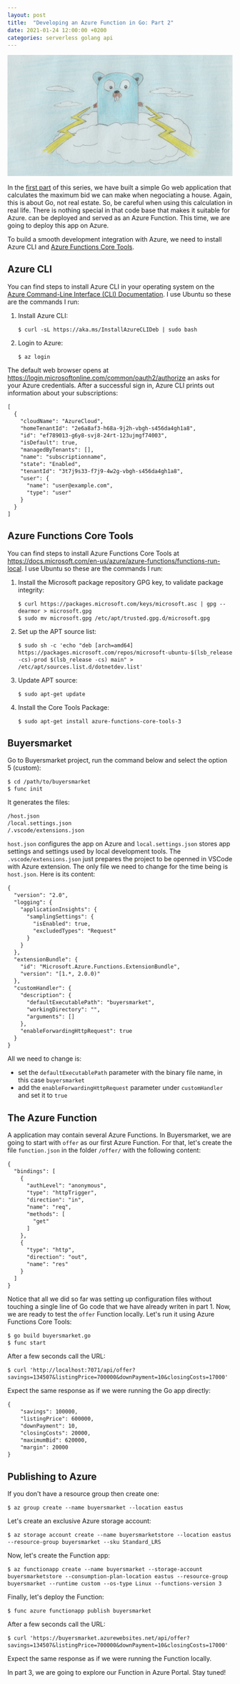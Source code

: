 ```yaml
---
layout: post
title:  "Developing an Azure Function in Go: Part 2"
date: 2021-01-24 12:00:00 +0200
categories: serverless golang api
---
```


![Golang Serverless](/images/posts/golang-serverless.jpg)

In the [first part](https://www.hildeberto.com/2021/01/azure-function-golang.html) of this series, we have built a simple Go web application that calculates the maximum bid we can make when negociating a house. Again, this is about Go, not real estate. So, be careful when using this calculation in real life. There is nothing special in that code base that makes it suitable for Azure. can be deployed and served as an Azure Function. This time, we are going to deploy this app on Azure.

<!-- more -->

To build a smooth development integration with Azure, we need to install Azure CLI and [Azure Functions Core Tools](https://docs.microsoft.com/en-us/azure/azure-functions/functions-run-local?tabs=linux%2Ccsharp%2Cbash).

## Azure CLI

You can find steps to install Azure CLI in your operating system on the [Azure Command-Line Interface (CLI) Documentation](https://docs.microsoft.com/en-ca/cli/azure/). I use Ubuntu so these are the commands I run:

1. Install Azure CLI:

       $ curl -sL https://aka.ms/InstallAzureCLIDeb | sudo bash

2. Login to Azure:

       $ az login

The default web browser opens at https://login.microsoftonline.com/common/oauth2/authorize an asks for your Azure credentials. After a successful sign in, Azure CLI prints out information about your subscriptions: 

    [
      {
        "cloudName": "AzureCloud",
        "homeTenantId": "2e6a8af3-h68a-9j2h-vbgh-s456da4gh1a8",
        "id": "ef789013-g6y8-svj8-24rt-123ujmgf74003",
        "isDefault": true,
        "managedByTenants": [],
        "name": "subscriptionname",
        "state": "Enabled",
        "tenantId": "3t7j9s33-f7j9-4w2g-vbgh-s456da4gh1a8",
        "user": {
          "name": "user@example.com",
          "type": "user"
        }
      }
    ]

## Azure Functions Core Tools

You can find steps to install Azure Functions Core Tools at https://docs.microsoft.com/en-us/azure/azure-functions/functions-run-local. I use Ubuntu so these are the commands I run:

1. Install the Microsoft package repository GPG key, to validate package integrity:

       $ curl https://packages.microsoft.com/keys/microsoft.asc | gpg --dearmor > microsoft.gpg
       $ sudo mv microsoft.gpg /etc/apt/trusted.gpg.d/microsoft.gpg

2. Set up the APT source list:

       $ sudo sh -c 'echo "deb [arch=amd64] https://packages.microsoft.com/repos/microsoft-ubuntu-$(lsb_release -cs)-prod $(lsb_release -cs) main" > /etc/apt/sources.list.d/dotnetdev.list'

3. Update APT source:

       $ sudo apt-get update

4. Install the Core Tools Package:

       $ sudo apt-get install azure-functions-core-tools-3

## Buyersmarket

Go to Buyersmarket project, run the command below and select the option 5 (custom):

    $ cd /path/to/buyersmarket
    $ func init

It generates the files:

    /host.json
    /local.settings.json
    /.vscode/extensions.json

`host.json` configures the app on Azure and `local.settings.json` stores app settings and settings used by local development tools. The `.vscode/extensions.json` just prepares the project to be openned in VSCode with Azure extension. The only file we need to change for the time being is `host.json`. Here is its content:

    {
      "version": "2.0",
      "logging": {
        "applicationInsights": {
          "samplingSettings": {
            "isEnabled": true,
            "excludedTypes": "Request"
          }
        }
      },
      "extensionBundle": {
        "id": "Microsoft.Azure.Functions.ExtensionBundle",
        "version": "[1.*, 2.0.0)"
      },
      "customHandler": {
        "description": {
          "defaultExecutablePath": "buyersmarket",
          "workingDirectory": "",
          "arguments": []
        },
        "enableForwardingHttpRequest": true
      }
    }

All we need to change is:

- set the `defaultExecutablePath` parameter with the binary file name, in this case `buyersmarket`
- add the `enableForwardingHttpRequest` parameter under `customHandler` and set it to `true`

## The Azure Function

A application may contain several Azure Functions. In Buyersmarket, we are going to start with `offer` as our first Azure Function. For that, let's create the file `function.json` in the folder `/offer/` with the following content:

    {
      "bindings": [
        {
          "authLevel": "anonymous",
          "type": "httpTrigger",
          "direction": "in",
          "name": "req",
          "methods": [
            "get"
          ]
        },
        {
          "type": "http",
          "direction": "out",
          "name": "res"
        }
      ]
    }

Notice that all we did so far was setting up configuration files without touching a single line of Go code that we have already writen in part 1. Now, we are ready to test the `offer` Function locally. Let's run it using Azure Functions Core Tools:

    $ go build buyersmarket.go
    $ func start

After a few seconds call the URL:

    $ curl 'http://localhost:7071/api/offer?savings=134507&listingPrice=700000&downPayment=10&closingCosts=17000'

Expect the same response as if we were running the Go app directly:

    {
        "savings": 100000,
        "listingPrice": 600000,
        "downPayment": 10,
        "closingCosts": 20000,
        "maximumBid": 620000,
        "margin": 20000
    }

## Publishing to Azure

If you don't have a resource group then create one:

    $ az group create --name buyersmarket --location eastus

Let's create an exclusive Azure storage account:

    $ az storage account create --name buyersmarketstore --location eastus --resource-group buyersmarket --sku Standard_LRS

Now, let's create the Function app:

    $ az functionapp create --name buyersmarket --storage-account buyersmarketstore --consumption-plan-location eastus --resource-group buyersmarket --runtime custom --os-type Linux --functions-version 3

Finally, let's deploy the Function:

    $ func azure functionapp publish buyersmarket

After a few seconds call the URL:

    $ curl 'https://buyersmarket.azurewebsites.net/api/offer?savings=134507&listingPrice=700000&downPayment=10&closingCosts=17000'

Expect the same response as if we were running the Function locally.

In part 3, we are going to explore our Function in Azure Portal. Stay tuned!